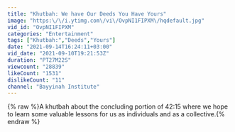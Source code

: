 ```yaml
---
title: "Khutbah: We have Our Deeds You Have Yours"
image: "https:\/\/i.ytimg.com\/vi\/OvpNI1FIPXM\/hqdefault.jpg"
vid_id: "OvpNI1FIPXM"
categories: "Entertainment"
tags: ["Khutbah:","Deeds","Yours"]
date: "2021-09-14T16:24:11+03:00"
vid_date: "2021-09-10T19:21:53Z"
duration: "PT27M22S"
viewcount: "28839"
likeCount: "1531"
dislikeCount: "11"
channel: "Bayyinah Institute"
---
```

{% raw %}A khutbah about the concluding portion of 42:15 where we hope to learn some valuable lessons for us as individuals and as a collective.{% endraw %}
